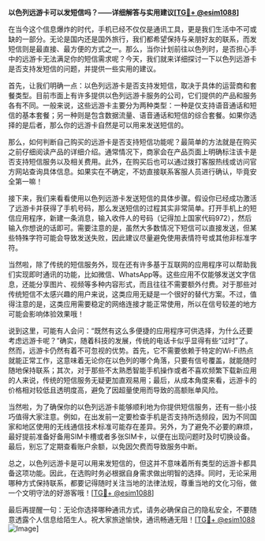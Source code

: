 **以色列远游卡可以发短信吗？——详细解答与实用建议[[TG💪+ @esim1088](https://t.me/s/esim1088)]**

在当今这个信息爆炸的时代，手机已经不仅仅是通讯工具，更是我们生活中不可或缺的一部分。无论是国内还是国外旅行，我们都希望保持与亲朋好友的联系，而发短信则是最直接、最方便的方式之一。那么，当你计划前往以色列时，是否担心手中的远游卡无法满足你的短信需求呢？今天，我们就来详细探讨一下以色列远游卡是否支持发短信的问题，并提供一些实用的建议。

首先，让我们明确一点：以色列远游卡是否支持发短信，取决于具体的运营商和套餐类型。目前市面上有许多提供以色列远游卡服务的公司，它们提供的产品和服务各有不同。一般来说，这些远游卡主要分为两种类型：一种是仅支持语音通话和短信的基本套餐；另一种则是包含数据流量、语音通话和短信的综合套餐。如果你选择的是后者，那么你的远游卡自然是可以用来发送短信的。

那么，如何判断自己购买的远游卡是否支持短信功能呢？最简单的方法就是在购买之前仔细阅读产品的详细介绍。通常情况下，商家会在产品页面上明确标注该卡是否支持短信服务以及相关费用。此外，在购买后也可以通过拨打客服热线或访问官方网站查询具体信息。如果实在不确定，不妨直接联系客服人员进行确认，毕竟安全第一嘛！

接下来，我们来看看使用以色列远游卡发送短信的具体步骤。假设你已经成功激活了远游卡并获得了手机号码，那么发送短信的过程其实非常简单。打开手机上的短信应用程序，新建一条消息，输入收件人的号码（记得加上国家代码972），然后输入你想说的话即可。需要注意的是，虽然大多数情况下短信可以直接发送，但某些特殊字符可能会导致发送失败，因此建议尽量避免使用表情符号或其他非标准字符。

当然啦，除了传统的短信服务外，现在还有许多基于互联网的应用程序可以帮助我们实现即时通讯的功能，比如微信、WhatsApp等。这些应用不仅能够发送文字信息，还能分享图片、视频等多种内容形式，而且往往不需要额外付费。对于那些对传统短信不太感兴趣的用户来说，这类应用无疑是一个很好的替代方案。不过，值得注意的是，这类应用需要稳定的网络连接才能正常使用，所以在信号较差的地方可能会影响体验效果哦！

说到这里，可能有人会问：“既然有这么多便捷的应用程序可供选择，为什么还要考虑远游卡呢？”确实，随着科技的发展，传统的电话卡似乎显得有些“过时”了。然而，远游卡仍然有着不可忽视的优势。首先，它不需要依赖于特定的Wi-Fi热点就能正常工作，这意味着无论你在以色列的哪个角落，只要有信号覆盖，就能随时随地保持联系；其次，对于那些不太熟悉智能手机操作或者不喜欢频繁下载新应用的人来说，传统的短信服务无疑更加直观易用；最后，从成本角度来看，远游卡的价格相对较低且透明度高，避免了因超量使用而导致的高额账单风险。

当然啦，为了确保你的以色列远游卡能够顺利地为你提供短信服务，还有一些小技巧值得大家注意。例如，在出发前一定要检查手机是否支持所选频段，因为不同国家和地区使用的无线通信技术标准可能存在差异。另外，为了避免不必要的麻烦，最好提前准备好备用SIM卡槽或者多张SIM卡，以便在出现问题时及时切换设备。最后，别忘了定期查看账户余额，以免因欠费而导致服务中断。

总之，以色列远游卡是可以用来发短信的，但这并不意味着所有类型的远游卡都具备这项功能。因此，在选购时务必根据自身需求做出明智的选择。同时，无论采用哪种方式保持联系，都要记得随时关注当地的法律法规，尊重当地的文化习俗，做一个文明守法的好游客哦！[[TG💪+ @esim1088](https://t.me/s/esim1088)]

最后再提醒一句：无论你选择哪种通讯方式，请务必确保自己的隐私安全，不要随意透露个人信息给陌生人。祝大家旅途愉快，通讯畅通无阻！[[TG💪+ @esim1088](https://t.me/s/esim1088) ![Image](https://i.postimg.cc/4NQfJmqS/Snipaste-2025-05-13-00-14-12.png)]